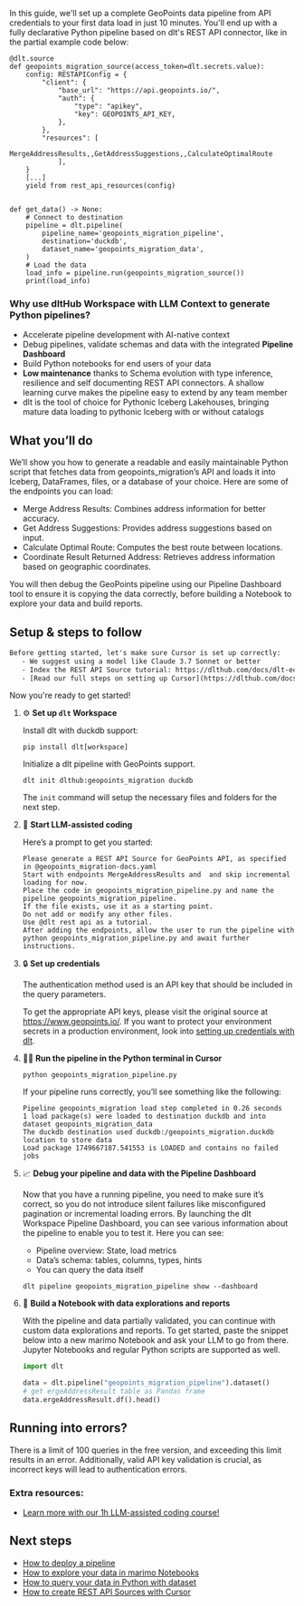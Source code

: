 In this guide, we'll set up a complete GeoPoints data pipeline from API credentials to your first data load in just 10 minutes. You'll end up with a fully declarative Python pipeline based on dlt's REST API connector, like in the partial example code below:

```python-outcome
@dlt.source
def geopoints_migration_source(access_token=dlt.secrets.value):
    config: RESTAPIConfig = {
        "client": {
            "base_url": "https://api.geopoints.io/",
            "auth": {
                "type": "apikey",
                "key": GEOPOINTS_API_KEY,
            },
        },
        "resources": [
            MergeAddressResults,,GetAddressSuggestions,,CalculateOptimalRoute
            ],
    }
    [...]
    yield from rest_api_resources(config)


def get_data() -> None:
    # Connect to destination
    pipeline = dlt.pipeline(
        pipeline_name='geopoints_migration_pipeline',
        destination='duckdb',
        dataset_name='geopoints_migration_data', 
    )
    # Load the data
    load_info = pipeline.run(geopoints_migration_source())
    print(load_info) 
```

### Why use dltHub Workspace with LLM Context to generate Python pipelines?

- Accelerate pipeline development with AI-native context
- Debug pipelines, validate schemas and data with the integrated **Pipeline Dashboard**
- Build Python notebooks for end users of your data
- **Low maintenance** thanks to Schema evolution with type inference, resilience and self documenting REST API connectors. A shallow learning curve makes the pipeline easy to extend by any team member
- dlt is the tool of choice for Pythonic Iceberg Lakehouses, bringing mature data loading to pythonic Iceberg with or without catalogs

## What you’ll do

We’ll show you how to generate a readable and easily maintainable Python script that fetches data from geopoints_migration’s API and loads it into Iceberg, DataFrames, files, or a database of your choice. Here are some of the endpoints you can load:

- Merge Address Results: Combines address information for better accuracy.
- Get Address Suggestions: Provides address suggestions based on input.
- Calculate Optimal Route: Computes the best route between locations.
- Coordinate Result Returned Address: Retrieves address information based on geographic coordinates.

You will then debug the GeoPoints pipeline using our Pipeline Dashboard tool to ensure it is copying the data correctly, before building a Notebook to explore your data and build reports.

## Setup & steps to follow

```default
Before getting started, let's make sure Cursor is set up correctly:
   - We suggest using a model like Claude 3.7 Sonnet or better
   - Index the REST API Source tutorial: https://dlthub.com/docs/dlt-ecosystem/verified-sources/rest_api/ and add it to context as **@dlt rest api**
   - [Read our full steps on setting up Cursor](https://dlthub.com/docs/dlt-ecosystem/llm-tooling/cursor-restapi#23-configuring-cursor-with-documentation)
```

Now you're ready to get started!

1. ⚙️ **Set up `dlt` Workspace**
    
    Install dlt with duckdb support:
    ```shell
    pip install dlt[workspace]
    ```

    Initialize a dlt pipeline with GeoPoints support.
    ```shell
    dlt init dlthub:geopoints_migration duckdb
    ```

    The `init` command will setup the necessary files and folders for the next step.
    
2. 🤠 **Start LLM-assisted coding**
    
    Here’s a prompt to get you started:
    
    ```prompt
    Please generate a REST API Source for GeoPoints API, as specified in @geopoints_migration-docs.yaml 
    Start with endpoints MergeAddressResults and  and skip incremental loading for now. 
    Place the code in geopoints_migration_pipeline.py and name the pipeline geopoints_migration_pipeline. 
    If the file exists, use it as a starting point. 
    Do not add or modify any other files. 
    Use @dlt rest api as a tutorial. 
    After adding the endpoints, allow the user to run the pipeline with python geopoints_migration_pipeline.py and await further instructions.
    ```

    
3. 🔒 **Set up credentials** 
    
    The authentication method used is an API key that should be included in the query parameters.
    
    To get the appropriate API keys, please visit the original source at https://www.geopoints.io/.
    If you want to protect your environment secrets in a production environment, look into [setting up credentials with dlt](https://dlthub.com/docs/walkthroughs/add_credentials).
    
4. 🏃‍♀️ **Run the pipeline in the Python terminal in Cursor**
    
    ```shell
    python geopoints_migration_pipeline.py
    ```
    
    If your pipeline runs correctly, you’ll see something like the following:
    
    ```shell
    Pipeline geopoints_migration load step completed in 0.26 seconds
    1 load package(s) were loaded to destination duckdb and into dataset geopoints_migration_data
    The duckdb destination used duckdb:/geopoints_migration.duckdb location to store data
    Load package 1749667187.541553 is LOADED and contains no failed jobs
    ```
    
5. 📈 **Debug your pipeline and data with the Pipeline Dashboard**

    Now that you have a running pipeline, you need to make sure it’s correct, so you do not introduce silent failures like misconfigured pagination or incremental loading errors. By launching the dlt Workspace Pipeline Dashboard, you can see various information about the pipeline to enable you to test it. Here you can see:
    - Pipeline overview: State, load metrics
    - Data’s schema: tables, columns, types, hints
    - You can query the data itself
    
    ```shell
    dlt pipeline geopoints_migration_pipeline show --dashboard
    ```
    
6. 🐍 **Build a Notebook with data explorations and reports**

    With the pipeline and data partially validated, you can continue with custom data explorations and reports. To get started, paste the snippet below into a new marimo Notebook and ask your LLM to go from there. Jupyter Notebooks and regular Python scripts are supported as well.

    
    ```python
    import dlt

   data = dlt.pipeline("geopoints_migration_pipeline").dataset()
   # get ergeAddressResult table as Pandas frame
   data.ergeAddressResult.df().head()
    ```

## Running into errors?

There is a limit of 100 queries in the free version, and exceeding this limit results in an error. Additionally, valid API key validation is crucial, as incorrect keys will lead to authentication errors.

### Extra resources:

- [Learn more with our 1h LLM-assisted coding course!](https://www.youtube.com/watch?v=GGid70rnJuM)

## Next steps

- [How to deploy a pipeline](https://dlthub.com/docs/walkthroughs/deploy-a-pipeline)
- [How to explore your data in marimo Notebooks](https://dlthub.com/docs/general-usage/dataset-access/marimo)
- [How to query your data in Python with dataset](https://dlthub.com/docs/general-usage/dataset-access/dataset)
- [How to create REST API Sources with Cursor](https://dlthub.com/docs/dlt-ecosystem/llm-tooling/cursor-restapi)